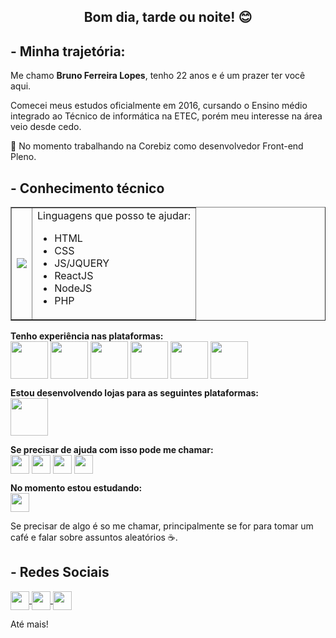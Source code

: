 <h2 align="center">Bom dia, tarde ou noite! 😊</h2>

<h2>- Minha trajetória:</h2>
<p>Me chamo <b>Bruno Ferreira Lopes</b>, tenho 22 anos e é um prazer ter você aqui.</p>

<p>Comecei meus estudos oficialmente em 2016, cursando o Ensino médio integrado ao Técnico de informática na ETEC, porém meu interesse na área veio desde cedo.</p>


<p>💼 No momento trabalhando na Corebiz como desenvolvedor Front-end Pleno.<br</p>
  <h2>- Conhecimento técnico</h2>
  <table border="none" align="center">
<tr>
  <td><img src="https://i.imgur.com/CpombmN.gif" align="center"></td>
  <td>Linguagens que posso te ajudar:
    <ul>
    <li>HTML</li>
    <li>CSS</li>
    <li>JS/JQUERY</li>
    <li>ReactJS</li>
    <li>NodeJS</li>
    <li>PHP</li>
    </ul>
</table>
  <span><b>Tenho experiência nas plataformas:</b><br>
  <img src="https://i.imgur.com/6Im1EnJ.png" align="center" width="60px">
  <img src="https://i.imgur.com/eDEo9iW.png" align="center" width="60px">
  <img src="https://i.imgur.com/lnmGan5.jpg" align="center" width="60px">
  <img src="https://i.imgur.com/D7uDBSj.png" align="center" width="60px">
  <img src="https://i.imgur.com/kWrrCnR.png" align="center" width="60px">
  <img src="https://i.imgur.com/ycYUbAZ.jpeg" align="center" width="60px">
    
  </span>
  
  <span><b>Estou desenvolvendo lojas para as seguintes plataformas:</b><br>
    <img src="https://i.imgur.com/6Im1EnJ.png" align="center" width="60px">
<p><b>Se precisar de ajuda com isso pode me chamar:</b><br>
 <img src="https://i.imgur.com/h6MyG8t.png" align="center" width="30px">
 <img src="https://i.imgur.com/siyvtmB.png" align="center" width="30px">
 <img src="https://i.imgur.com/AfO9tNh.png" align="center" width="30px">
  <img src="https://i.imgur.com/GIXiZaV.png" align="center" width="30px">
<p>    

<p><b>No momento estou estudando:</b><br>
 <img src="https://i.imgur.com/MVvFozF.png" align="center" width="30px">
  
<p>

<!-- <p><b>Tenho interesse em aprender:</b><br>
 <img src="https://i.imgur.com/MVvFozF.png" align="center" width="30px">
    <p> -->
       
      
  <p>Se precisar de algo é so me chamar, principalmente se for para tomar um café e falar sobre assuntos aleatórios ☕. </p>
 
  <h2>- Redes Sociais</h2>
  <p>
    <a href="https://api.whatsapp.com/send?phone=5514996663713&text=Oi%2C%20vi%20seu%20perfil%20no%20github%20e%20gostaria%20de%20conversar%20um%20pouco">
      <img src="https://i.imgur.com/mLoj88q.png" align="center" width="30px">
    </a>
    <a href="https://www.instagram.com/bruno.furyx/">
      <img src="https://i.imgur.com/JrjiVq0.png" align="center" width="30px">
    </a>
    <a href="https://www.facebook.com/brunofuryXlopes">
      <img src="https://i.imgur.com/8VBIKTc.png" align="center" width="30px">
    </a>
  <p>
  <p>Até mais!</p>
<!--
**BrunoFuryX/BrunoFuryX** is a ✨ _special_ ✨ repository because its `README.md` (this file) appears on your GitHub profile.

Here are some ideas to get you started:

- 🔭 I’m currently working on ...
- 🌱 I’m currently learning ...
- 👯 I’m looking to collaborate on ...
- 🤔 I’m looking for help with ...
- 💬 Ask me about ...
- 📫 How to reach me: ...
- 😄 Pronouns: ...
- ⚡ Fun fact: ...
-->

